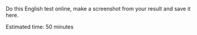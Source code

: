 Do this English test online, make a screenshot from your result and save it here.

Estimated time: 50 minutes